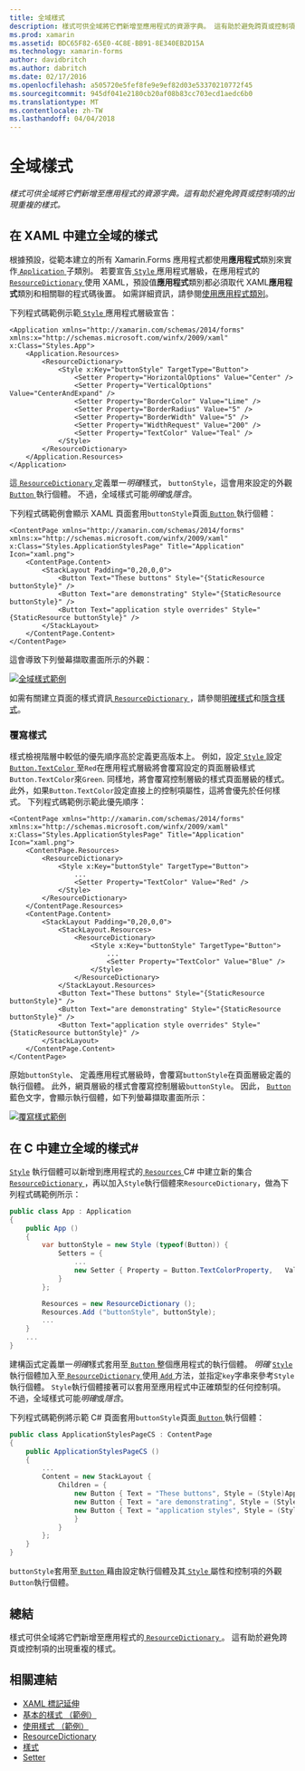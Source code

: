 ```yaml
---
title: 全域樣式
description: 樣式可供全域將它們新增至應用程式的資源字典。 這有助於避免跨頁或控制項的出現重複的樣式。
ms.prod: xamarin
ms.assetid: BDC65F82-65E0-4C8E-BB91-8E340EB2D15A
ms.technology: xamarin-forms
author: davidbritch
ms.author: dabritch
ms.date: 02/17/2016
ms.openlocfilehash: a505720e5fef8fe9e9ef82d03e53370210772f45
ms.sourcegitcommit: 945df041e2180cb20af08b83cc703ecd1aedc6b0
ms.translationtype: MT
ms.contentlocale: zh-TW
ms.lasthandoff: 04/04/2018
---
```

# <a name="global-styles"></a>全域樣式

_樣式可供全域將它們新增至應用程式的資源字典。這有助於避免跨頁或控制項的出現重複的樣式。_

## <a name="creating-a-global-style-in-xaml"></a>在 XAML 中建立全域的樣式

根據預設，從範本建立的所有 Xamarin.Forms 應用程式都使用**應用程式**類別來實作[ `Application` ](https://developer.xamarin.com/api/type/Xamarin.Forms.Application/)子類別。 若要宣告[ `Style` ](https://developer.xamarin.com/api/type/Xamarin.Forms.Style/)應用程式層級，在應用程式的[ `ResourceDictionary` ](https://developer.xamarin.com/api/type/Xamarin.Forms.ResourceDictionary/)使用 XAML，預設值**應用程式**類別都必須取代 XAML**應用程式**類別和相關聯的程式碼後置。 如需詳細資訊，請參閱[使用應用程式類別](~/xamarin-forms/app-fundamentals/application-class.md)。

下列程式碼範例示範[ `Style` ](https://developer.xamarin.com/api/type/Xamarin.Forms.Style/)應用程式層級宣告：

```xaml
<Application xmlns="http://xamarin.com/schemas/2014/forms" xmlns:x="http://schemas.microsoft.com/winfx/2009/xaml" x:Class="Styles.App">
    <Application.Resources>
        <ResourceDictionary>
            <Style x:Key="buttonStyle" TargetType="Button">
                <Setter Property="HorizontalOptions" Value="Center" />
                <Setter Property="VerticalOptions" Value="CenterAndExpand" />
                <Setter Property="BorderColor" Value="Lime" />
                <Setter Property="BorderRadius" Value="5" />
                <Setter Property="BorderWidth" Value="5" />
                <Setter Property="WidthRequest" Value="200" />
                <Setter Property="TextColor" Value="Teal" />
            </Style>
        </ResourceDictionary>
    </Application.Resources>
</Application>
```

這[ `ResourceDictionary` ](https://developer.xamarin.com/api/type/Xamarin.Forms.ResourceDictionary/)定義單一*明確*樣式， `buttonStyle`，這會用來設定的外觀[ `Button` ](https://developer.xamarin.com/api/type/Xamarin.Forms.Button/)執行個體。 不過，全域樣式可能*明確*或*隱含*。

下列程式碼範例會顯示 XAML 頁面套用`buttonStyle`頁面[ `Button` ](https://developer.xamarin.com/api/type/Xamarin.Forms.Button/)執行個體：

```xaml
<ContentPage xmlns="http://xamarin.com/schemas/2014/forms" xmlns:x="http://schemas.microsoft.com/winfx/2009/xaml" x:Class="Styles.ApplicationStylesPage" Title="Application" Icon="xaml.png">
    <ContentPage.Content>
        <StackLayout Padding="0,20,0,0">
            <Button Text="These buttons" Style="{StaticResource buttonStyle}" />
            <Button Text="are demonstrating" Style="{StaticResource buttonStyle}" />
            <Button Text="application style overrides" Style="{StaticResource buttonStyle}" />
        </StackLayout>
    </ContentPage.Content>
</ContentPage>
```

這會導致下列螢幕擷取畫面所示的外觀：

[![](application-images/application-styles-1.png "全域樣式範例")](application-images/application-styles-1-large.png#lightbox "全域樣式範例")

如需有關建立頁面的樣式資訊[ `ResourceDictionary` ](https://developer.xamarin.com/api/type/Xamarin.Forms.ResourceDictionary/)，請參閱[明確樣式](~/xamarin-forms/user-interface/styles/explicit.md)和[隱含樣式](~/xamarin-forms/user-interface/styles/implicit.md)。

### <a name="overriding-styles"></a>覆寫樣式

樣式檢視階層中較低的優先順序高於定義更高版本上。 例如，設定[ `Style` ](https://developer.xamarin.com/api/type/Xamarin.Forms.Style/)設定[ `Button.TextColor` ](https://developer.xamarin.com/api/property/Xamarin.Forms.Button.TextColor/)至`Red`在應用程式層級將會覆寫設定的頁面層級樣式`Button.TextColor`來`Green`. 同樣地，將會覆寫控制層級的樣式頁面層級的樣式。 此外，如果`Button.TextColor`設定直接上的控制項屬性，這將會優先於任何樣式。 下列程式碼範例示範此優先順序：

```xaml
<ContentPage xmlns="http://xamarin.com/schemas/2014/forms" xmlns:x="http://schemas.microsoft.com/winfx/2009/xaml" x:Class="Styles.ApplicationStylesPage" Title="Application" Icon="xaml.png">
    <ContentPage.Resources>
        <ResourceDictionary>
            <Style x:Key="buttonStyle" TargetType="Button">
                ...
                <Setter Property="TextColor" Value="Red" />
            </Style>
        </ResourceDictionary>
    </ContentPage.Resources>
    <ContentPage.Content>
        <StackLayout Padding="0,20,0,0">
            <StackLayout.Resources>
                <ResourceDictionary>
                    <Style x:Key="buttonStyle" TargetType="Button">
                        ...
                        <Setter Property="TextColor" Value="Blue" />
                    </Style>
                </ResourceDictionary>
            </StackLayout.Resources>
            <Button Text="These buttons" Style="{StaticResource buttonStyle}" />
            <Button Text="are demonstrating" Style="{StaticResource buttonStyle}" />
            <Button Text="application style overrides" Style="{StaticResource buttonStyle}" />
        </StackLayout>
    </ContentPage.Content>
</ContentPage>
```

原始`buttonStyle`、 定義應用程式層級時，會覆寫`buttonStyle`在頁面層級定義的執行個體。 此外，網頁層級的樣式會覆寫控制層級`buttonStyle`。 因此， [ `Button` ](https://developer.xamarin.com/api/type/Xamarin.Forms.Button/)藍色文字，會顯示執行個體，如下列螢幕擷取畫面所示：

[![](application-images/application-styles-2.png "覆寫樣式範例")](application-images/application-styles-2-large.png#lightbox "覆寫樣式範例")

## <a name="creating-a-global-style-in-c35"></a>在 C 中建立全域的樣式&#35;

[`Style`](https://developer.xamarin.com/api/type/Xamarin.Forms.Style/) 執行個體可以新增到應用程式的[ `Resources` ](https://developer.xamarin.com/api/property/Xamarin.Forms.VisualElement.Resources/) C# 中建立新的集合[ `ResourceDictionary` ](https://developer.xamarin.com/api/type/Xamarin.Forms.ResourceDictionary/)，再以加入`Style`執行個體來`ResourceDictionary`，做為下列程式碼範例所示：

```csharp
public class App : Application
{
    public App ()
    {
        var buttonStyle = new Style (typeof(Button)) {
            Setters = {
                ...
                new Setter { Property = Button.TextColorProperty,   Value = Color.Teal }
            }
        };

        Resources = new ResourceDictionary ();
        Resources.Add ("buttonStyle", buttonStyle);
        ...
    }
    ...
}
```

建構函式定義單一*明確*樣式套用至[ `Button` ](https://developer.xamarin.com/api/type/Xamarin.Forms.Button/)整個應用程式的執行個體。 *明確* [ `Style` ](https://developer.xamarin.com/api/type/Xamarin.Forms.Style/)執行個體加入至[ `ResourceDictionary` ](https://developer.xamarin.com/api/type/Xamarin.Forms.ResourceDictionary/)使用[ `Add` ](https://developer.xamarin.com/api/member/Xamarin.Forms.ResourceDictionary.Add/p/System.String/System.Object/)方法，並指定`key`字串來參考`Style`執行個體。 `Style`執行個體接著可以套用至應用程式中正確類型的任何控制項。 不過，全域樣式可能*明確*或*隱含*。

下列程式碼範例將示範 C# 頁面套用`buttonStyle`頁面[ `Button` ](https://developer.xamarin.com/api/type/Xamarin.Forms.Button/)執行個體：

```csharp
public class ApplicationStylesPageCS : ContentPage
{
    public ApplicationStylesPageCS ()
    {
        ...
        Content = new StackLayout {
            Children = {
                new Button { Text = "These buttons", Style = (Style)Application.Current.Resources ["buttonStyle"] },
                new Button { Text = "are demonstrating", Style = (Style)Application.Current.Resources ["buttonStyle"] },
                new Button { Text = "application styles", Style = (Style)Application.Current.Resources ["buttonStyle"]
                }
            }
        };
    }
}
```

`buttonStyle`套用至[ `Button` ](https://developer.xamarin.com/api/type/Xamarin.Forms.Button/)藉由設定執行個體及其[ `Style` ](https://developer.xamarin.com/api/property/Xamarin.Forms.VisualElement.Style/)屬性和控制項的外觀`Button`執行個體。

## <a name="summary"></a>總結

樣式可供全域將它們新增至應用程式的[ `ResourceDictionary` ](https://developer.xamarin.com/api/type/Xamarin.Forms.ResourceDictionary/)。 這有助於避免跨頁或控制項的出現重複的樣式。



## <a name="related-links"></a>相關連結

- [XAML 標記延伸](~/xamarin-forms/xaml/xaml-basics/xaml-markup-extensions.md)
- [基本的樣式 （範例）](https://developer.xamarin.com/samples/xamarin-forms/UserInterface/Styles/BasicStyles/)
- [使用樣式 （範例）](https://developer.xamarin.com/samples/xamarin-forms/WorkingWithStyles/)
- [ResourceDictionary](https://developer.xamarin.com/api/type/Xamarin.Forms.ResourceDictionary/)
- [樣式](https://developer.xamarin.com/api/type/Xamarin.Forms.Style/)
- [Setter](https://developer.xamarin.com/api/type/Xamarin.Forms.Setter/)
